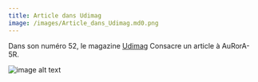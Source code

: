 ```yaml
---
title: Article dans Udimag
image: /images/Article_dans_Udimag.md0.png
---
```

Dans son numéro 52, le magazine [Udimag](https://www.udimec.fr/sites/default/files/udimag_52_planche_bd.pdf) Consacre un article à AuRorA-5R.

![image alt text](/images/Article_dans_Udimag.md0.png)

